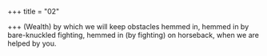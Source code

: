 +++
title = "02"

+++
(Wealth) by which we will keep obstacles hemmed in, hemmed in by  bare-knuckled fighting,
hemmed in (by fighting) on horseback, when we are helped by you.